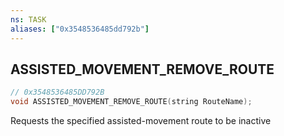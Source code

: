 ```yaml
---
ns: TASK
aliases: ["0x3548536485dd792b"]
---
```

## ASSISTED_MOVEMENT_REMOVE_ROUTE

```c
// 0x3548536485DD792B
void ASSISTED_MOVEMENT_REMOVE_ROUTE(string RouteName);
```

Requests the specified assisted-movement route to be inactive

